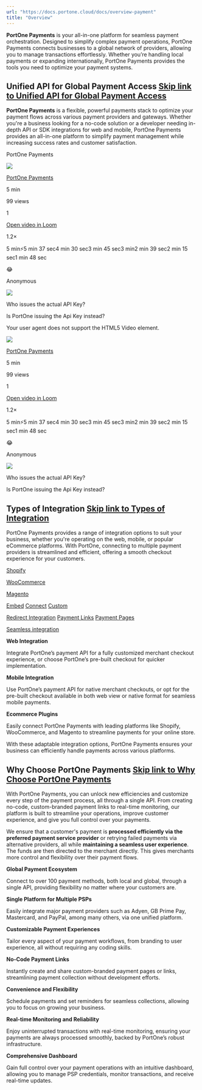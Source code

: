 ```yaml
---
url: "https://docs.portone.cloud/docs/overview-payment"
title: "Overview"
---
```


**PortOne Payments** is your all-in-one platform for seamless payment orchestration. Designed to simplify complex payment operations, PortOne Payments connects businesses to a global network of providers, allowing you to manage transactions effortlessly. Whether you’re handling local payments or expanding internationally, PortOne Payments provides the tools you need to optimize your payment systems.

## Unified API for Global Payment Access   [Skip link to Unified API for Global Payment Access](https://docs.portone.cloud/docs/overview-payment\#unified-api-for-global-payment-access)

**PortOne Payments** is a flexible, powerful payments stack to optimize your payment flows across various payment providers and gateways. Whether you're a business looking for a no-code solution or a developer needing in-depth API or SDK integrations for web and mobile, PortOne Payments provides an all-in-one platform to simplify payment management while increasing success rates and customer satisfaction.

PortOne Payments

![](https://cdn.loom.com/avatars/default-avatar.svg)

[PortOne Payments](https://www.loom.com/share/88021c76dc6b4916bac57281f0e05b3c?source=embed_watch_on_loom_cta "PortOne Payments")

5 min

99 views

1

[Open video in Loom](https://www.loom.com/share/88021c76dc6b4916bac57281f0e05b3c?source=embed_watch_on_loom_cta "Open video in Loom")

1.2×

5 min⚡️5 min 37 sec4 min 30 sec3 min 45 sec3 min2 min 39 sec2 min 15 sec1 min 48 sec

😂

Anonymous

![](https://cdn.loom.com/avatars/35197972_1c124329af024a14b408b277c7294090_192.jpg)

Who issues the actual API Key?

Is PortOne issuing the Api Key instead?

Your user agent does not support the HTML5 Video element.

![](https://cdn.loom.com/avatars/default-avatar.svg)

[PortOne Payments](https://www.loom.com/share/88021c76dc6b4916bac57281f0e05b3c?source=embed_watch_on_loom_cta "PortOne Payments")

5 min

99 views

1

[Open video in Loom](https://www.loom.com/share/88021c76dc6b4916bac57281f0e05b3c?source=embed_watch_on_loom_cta "Open video in Loom")

1.2×

5 min⚡️5 min 37 sec4 min 30 sec3 min 45 sec3 min2 min 39 sec2 min 15 sec1 min 48 sec

😂

Anonymous

![](https://cdn.loom.com/avatars/35197972_1c124329af024a14b408b277c7294090_192.jpg)

Who issues the actual API Key?

Is PortOne issuing the Api Key instead?

## Types of Integration   [Skip link to Types of Integration](https://docs.portone.cloud/docs/overview-payment\#types-of-integration)

PortOne Payments provides a range of integration options to suit your business, whether you're operating on the web, mobile, or popular eCommerce platforms. With PortOne, connecting to multiple payment providers is streamlined and efficient, offering a smooth checkout experience for your customers.

[Shopify](https://docs.portone.cloud/docs/shopify-plugin)

[WooCommerce](https://docs.portone.cloud/docs/woocommerce-plugin)

[Magento](https://docs.portone.cloud/docs/magento-plugin)

[Embed](https://docs.portone.cloud/docs/embed) [Connect](https://docs.portone.cloud/docs/connect) [Custom](https://docs.portone.cloud/docs/overview-payment)

[Redirect Integration](https://docs.portone.cloud/docs/checkout-service) [Payment Links](https://docs.portone.cloud/docs/overview-2) [Payment Pages](https://docs.portone.cloud/docs/overview)

[Seamless integration](https://docs.portone.cloud/docs/payment-service)

**Web Integration**

Integrate PortOne’s payment API for a fully customized merchant checkout experience, or choose PortOne’s pre-built checkout for quicker implementation.

**Mobile Integration**

Use PortOne’s payment API for native merchant checkouts, or opt for the pre-built checkout available in both web view or native format for seamless mobile payments.

**Ecommerce Plugins**

Easily connect PortOne Payments with leading platforms like Shopify, WooCommerce, and Magento to streamline payments for your online store.

With these adaptable integration options, PortOne Payments ensures your business can efficiently handle payments across various platforms.

## Why Choose PortOne Payments   [Skip link to Why Choose PortOne Payments](https://docs.portone.cloud/docs/overview-payment\#why-choose-portone-payments)

With PortOne Payments, you can unlock new efficiencies and customize every step of the payment process, all through a single API. From creating no-code, custom-branded payment links to real-time monitoring, our platform is built to streamline your operations, improve customer experience, and give you full control over your payments.

We ensure that a customer's payment is **processed efficiently via the preferred payment service provider** or retrying failed payments via alternative providers, all while **maintaining a seamless user experience**. The funds are then directed to the merchant directly. This gives merchants more control and flexibility over their payment flows.

**Global Payment Ecosystem**

Connect to over 100 payment methods, both local and global, through a single API, providing flexibility no matter where your customers are.

**Single Platform for Multiple PSPs**

Easily integrate major payment providers such as Adyen, GB Prime Pay, Mastercard, and PayPal, among many others, via one unified platform.

**Customizable Payment Experiences**

Tailor every aspect of your payment workflows, from branding to user experience, all without requiring any coding skills.

**No-Code Payment Links**

Instantly create and share custom-branded payment pages or links, streamlining payment collection without development efforts.

**Convenience and Flexibility**

Schedule payments and set reminders for seamless collections, allowing you to focus on growing your business.

**Real-time Monitoring and Reliability**

Enjoy uninterrupted transactions with real-time monitoring, ensuring your payments are always processed smoothly, backed by PortOne’s robust infrastructure.

**Comprehensive Dashboard**

Gain full control over your payment operations with an intuitive dashboard, allowing you to manage PSP credentials, monitor transactions, and receive real-time updates.
